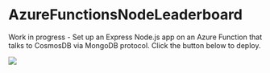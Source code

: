 # AzureFunctionsNodeLeaderboard

Work in progress - Set up an Express Node.js app on an Azure Function that talks to CosmosDB via MongoDB protocol. Click the button below to deploy.

<a href="https://portal.azure.com/#create/Microsoft.Template/uri/https%3A%2F%2Fraw.githubusercontent.com%2Fdgkanatsios%2FAzureFunctionsNodeLeaderboard%2Fmaster%2Fazuredeploy.json" target="_blank"><img src="http://azuredeploy.net/deploybutton.png"/></a>
